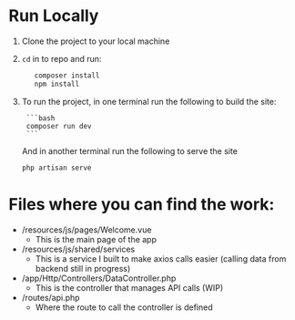 # Run Locally

1. Clone the project to your local machine

2. `cd` in to repo and run:

    ```bash 
       composer install
       npm install

3. To run the project, in one terminal run the following to build the site:

        ```bash
        composer run dev
        ```

    And in another terminal run the following to serve the site

    ```bash
    php artisan serve
    ```
   

# Files where you can find the work:

  * /resources/js/pages/Welcome.vue 
    - This is the main page of the app
  * /resources/js/shared/services
    - This is a service I built to make axios calls easier (calling data from backend still in progress)
  * /app/Http/Controllers/DataController.php
    - This is the controller that manages API calls (WIP)
  * /routes/api.php
    - Where the route to call the controller is defined
